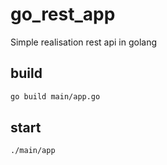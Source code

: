 # go_rest_app

Simple realisation rest api in golang

## build
```sh
go build main/app.go
```
## start
```sh
./main/app
```